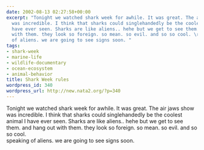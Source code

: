 ```yaml
---
date: 2002-08-13 02:27:58+00:00
excerpt: "Tonight we watched shark week for awhile. It was great. The air jaws show
  was incredible. I think that sharks could singlehandedly be the coolest animal I
  have ever seen. Sharks are like aliens.. hehe but we get to see them. and hang out
  with them. they look so foreign. so mean. so evil. and so so cool. \r\nspeaking
  of aliens. we are going to see signs soon. "
tags:
- shark-week
- marine-life
- wildlife-documentary
- ocean-ecosystem
- animal-behavior
title: Shark Week rules
wordpress_id: 340
wordpress_url: http://new.nata2.org/?p=340
---
```


Tonight we watched shark week for awhile. It was great. The air jaws show was incredible. I think that sharks could singlehandedly be the coolest animal I have ever seen. Sharks are like aliens.. hehe but we get to see them. and hang out with them. they look so foreign. so mean. so evil. and so so cool. <br/>
speaking of aliens. we are going to see signs soon.